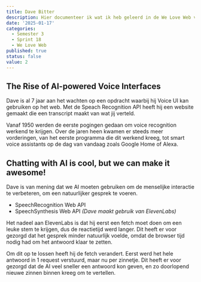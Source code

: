 ```yaml
---
title: Dave Bitter
description: Hier documenteer ik wat ik heb geleerd in de We Love Web van Dave Bitter.
date: '2025-01-17'
categories:
  - Semester 3
  - Sprint 18
  - We Love Web
published: true
status: false
value: 2
---
```


## The Rise of AI-powered Voice Interfaces
Dave is al 7 jaar aan het wachten op een opdracht waarbij hij Voice UI kan gebruiken op het web. Met de Speach Recognition API heeft hij een website gemaakt die een transcript maakt van wat jij verteld. 

Vanaf 1950 werden de eerste pogingen gedaan om voice recognition werkend te krijgen. Over de jaren heen kwamen er steeds meer vorderingen, van het eerste programma die dit werkend kreeg, tot smart voice assistants op de dag van vandaag zoals Google Home of Alexa.

## Chatting with AI is cool, but we can make it awesome!
Dave is van mening dat we AI moeten gebruiken om de menselijke interactie te verbeteren, om een natuurlijker gesprek te voeren.

- SpeechRecognition Web API
- SpeechSynthesis Web API _(Dave maakt gebruik van ElevenLabs)_

Het nadeel aan ElevenLabs is dat hij eerst een fetch moet doen om een leuke stem te krijgen, dus de reactietijd werd langer. Dit heeft er voor gezorgd dat het gesprek minder natuurlijk voelde, omdat de browser tijd nodig had om het antwoord klaar te zetten. 

Om dit op te lossen heeft hij de fetch verandert. Eerst werd het hele antwoord in 1 request verstuurd, maar nu per zinnetje. Dit heeft er voor gezorgd dat de AI veel sneller een antwoord kon geven, en zo doorlopend nieuwe zinnen binnen kreeg om te vertellen.